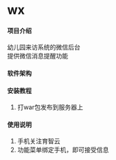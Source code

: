 # wx

#### 项目介绍
幼儿园来访系统的微信后台    
提供微信消息提醒功能

#### 软件架构



#### 安装教程

1. 打war包发布到服务器上

#### 使用说明

1. 手机关注育智云
2. 功能菜单绑定手机，即可接受信息


